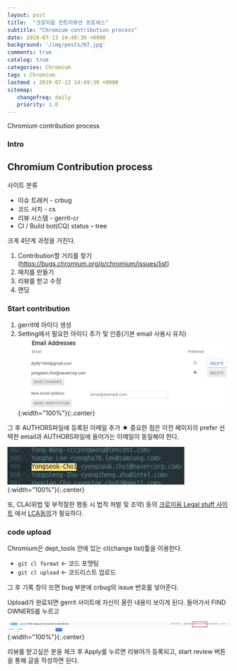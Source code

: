 ```yaml
---
layout: post
title:  "크로미움 컨트리뷰션 프로세스"
subtitle: "Chromium contribution process"
date: 2019-07-13 14:49:30 +0900
background: '/img/posts/07.jpg'
comments: true
catalog: true
categories: Chromium
tags : Chromium
lastmod : 2019-07-13 14:49:30 +0900
sitemap:
   changefreq: daily
   priority: 1.0
---
```


<div class="contentTitle">
Chromium contribution process
</div>

### Intro

## Chromium Contribution process

사이트 분류

- 이슈 트래커 - crbug
- 코드 서치 - cs
- 리뷰 시스템 - gerrit-cr
- CI / Build bot(CQ) status – tree

크게 4단계 과정을 거친다.

1. Contribution할 거리를 찾기(https://bugs.chromium.org/p/chromium/issues/list)
2. 패치를 만들기
3. 리뷰를 받고 수정
4. 랜딩

### Start contribution

1. gerrit에 아이디 생성
2. Setting에서 필요한 아이디 추가 및 인증(기본 email 사용시 유지)
![Chromium email certification](/img//Chromium/contribution/1.png){:width="100%"}{:.center}

그 후 AUTHORS파일에 등록된 이메일 추가
★ 중요한 점은 이전 페이지의 prefer 선택한 email과 AUTHORS파일에 들어가는 이메일이 동일해야 한다.  

![Chromium author](/img//Chromium/contribution/2.png){:width="100%"}{:.center}

또, CLA(위법 및 부적절한 행동 시 법적 처벌 및 조약) 동의
[크로미움 Legal stuff 사이트](https://chromium.googlesource.com/chromium/src/+/master/docs/contributing.md#Legal-stuff) 에서 [LCA동의](https://cla.developers.google.com/about/google-individual?csw=1 )가 필요하다.

### code upload

Chromium은 dept_tools 안에 있는 cl(change list)툴을 이용한다.

- `git cl format`   <- 코드 포맷팅
- `git cl upload`   <- 코드리스트 업로드

그 후 기록 창이 뜨면 bug 부분에 crbug의 issue 번호를 넣어준다.

Upload가 완료되면 gerrit 사이트에 자신이 올린 내용이 보이게 된다.
들어가서 FIND OWNERS를 누르고

![Chromium email certification](/img//Chromium/contribution/5.png){:width="100%"}{:.center}

리뷰를 받고싶은 분을 체크 후 Apply를 누르면 리뷰어가 등록되고, start review 버튼을 통해 글을 작성하면 된다.
